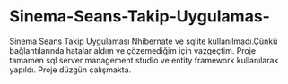 # Sinema-Seans-Takip-Uygulamas-
Sinema Seans Takip Uygulaması
Nhibernate ve sqlite kullanılmadı.Çünkü bağlantılarında hatalar aldım ve çözemediğim için vazgeçtim.
Proje tamamen sql server management studio ve entity framework kullanılarak yapıldı.
Proje düzgün çalışmakta.
